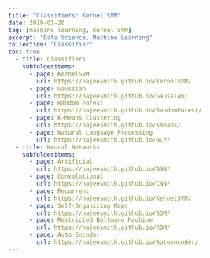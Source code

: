 ```yaml
---
title: "Classifiers: Kernel SVM"
date: 2019-01-20
tag: [machine learning, Kernel SVM]
excerpt: "Data Science, Machine Learning"
collection: "Classifier"
toc: true
  - title: Classifiers
    subfolderitems:
      - page: KernelSVM
        url: https://najeesmith.github.io/KernelSVM/
      - page: Gaussian
        url: https://najeesmith.github.io/Gaussian/
      - page: Random Forest
        url: https://najeesmith.github.io/RandomForest/
      - page: K-Means Clustering
        url: https://najeesmith.github.io/Kmeans/
      - page: Natural Language Processing
        url: https://najeesmith.github.io/NLP/       
  - title: Neural Networks
    subfolderitems:
      - page: Artificial
        url: https://najeesmith.github.io/ANN/
      - page: Convolutional
        url: https://najeesmith.github.io/CNN/
      - page: Recurrent
        url: https://najeesmith.github.io/KernelSVM/
      - page: Self-Organizing Maps
        url: https://najeesmith.github.io/SOM/
      - page: Restricted Boltmann Machine
        url: https://najeesmith.github.io/RBM/
      - page: Auto Encoder
        url: https://najeesmith.github.io/Autoencoder/
---
```

